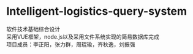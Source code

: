 # Intelligent-logistics-query-system
软件技术基础综合设计  
采用VUE框架，node.js以及采用文件系统实现的简易数据库完成  
项目成员：李正阳，张力群，周琨瑜，齐秋逸，刘振强   

